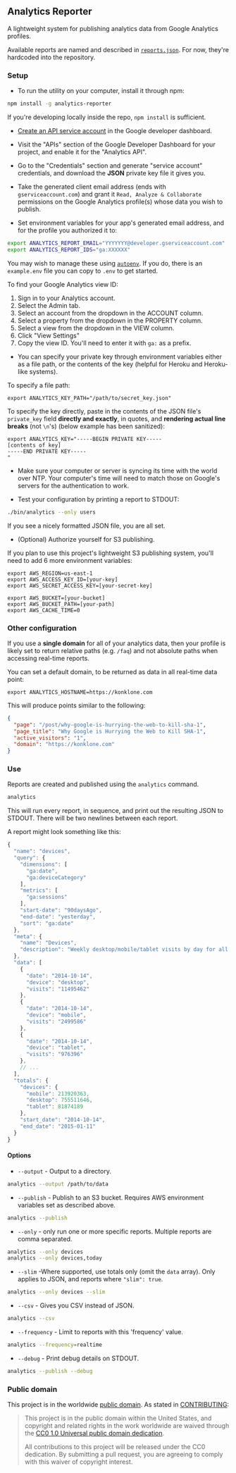## Analytics Reporter

A lightweight system for publishing analytics data from Google Analytics profiles.

Available reports are named and described in [`reports.json`](reports/reports.json). For now, they're hardcoded into the repository.

### Setup

* To run the utility on your computer, install it through npm:

```bash
npm install -g analytics-reporter
```

If you're developing locally inside the repo, `npm install` is sufficient.

* [Create an API service account](https://developers.google.com/accounts/docs/OAuth2ServiceAccount) in the Google developer dashboard.

* Visit the "APIs" section of the Google Developer Dashboard for your project, and enable it for the "Analytics API".

* Go to the "Credentials" section and generate "service account" credentials, and download the **JSON** private key file it gives you.

* Take the generated client email address (ends with `gserviceaccount.com`) and grant it `Read, Analyze & Collaborate` permissions on the Google Analytics profile(s) whose data you wish to publish.

* Set environment variables for your app's generated email address, and for the profile you authorized it to:

```bash
export ANALYTICS_REPORT_EMAIL="YYYYYYY@developer.gserviceaccount.com"
export ANALYTICS_REPORT_IDS="ga:XXXXXX"
```

You may wish to manage these using [`autoenv`](https://github.com/kennethreitz/autoenv). If you do, there is an `example.env` file you can copy to `.env` to get started.

To find your Google Analytics view ID:

  1. Sign in to your Analytics account.
  1. Select the Admin tab.
  1. Select an account from the dropdown in the ACCOUNT column.
  1. Select a property from the dropdown in the PROPERTY column.
  1. Select a view from the dropdown in the VIEW column.
  1. Click "View Settings"
  1. Copy the view ID.  You'll need to enter it with `ga:` as a prefix.

* You can specify your private key through environment variables either as a file path, or the contents of the key (helpful for Heroku and Heroku-like systems).

To specify a file path:

```
export ANALYTICS_KEY_PATH="/path/to/secret_key.json"
```

To specify the key directly, paste in the contents of the JSON file's `private_key` field **directly and exactly**, in quotes, and **rendering actual line breaks** (not `\n`'s) (below example has been sanitized):

```
export ANALYTICS_KEY="-----BEGIN PRIVATE KEY-----
[contents of key]
-----END PRIVATE KEY-----
"
```

* Make sure your computer or server is syncing its time with the world over NTP. Your computer's time will need to match those on Google's servers for the authentication to work.

* Test your configuration by printing a report to STDOUT:

```bash
./bin/analytics --only users
```

If you see a nicely formatted JSON file, you are all set.

* (Optional) Authorize yourself for S3 publishing.

If you plan to use this project's lightweight S3 publishing system, you'll need to add 6 more environment variables:

```
export AWS_REGION=us-east-1
export AWS_ACCESS_KEY_ID=[your-key]
export AWS_SECRET_ACCESS_KEY=[your-secret-key]

export AWS_BUCKET=[your-bucket]
export AWS_BUCKET_PATH=[your-path]
export AWS_CACHE_TIME=0
```

### Other configuration

If you use a **single domain** for all of your analytics data, then your profile is likely set to return relative paths (e.g. `/faq`) and not absolute paths when accessing real-time reports.

You can set a default domain, to be returned as data in all real-time data point:

```
export ANALYTICS_HOSTNAME=https://konklone.com
```

This will produce points similar to the following:

```json
{
  "page": "/post/why-google-is-hurrying-the-web-to-kill-sha-1",
  "page_title": "Why Google is Hurrying the Web to Kill SHA-1",
  "active_visitors": "1",
  "domain": "https://konklone.com"
}
```

### Use

Reports are created and published using the `analytics` command.

```bash
analytics
```

This will run every report, in sequence, and print out the resulting JSON to STDOUT. There will be two newlines between each report.

A report might look something like this:

```javascript
{
  "name": "devices",
  "query": {
    "dimensions": [
      "ga:date",
      "ga:deviceCategory"
    ],
    "metrics": [
      "ga:sessions"
    ],
    "start-date": "90daysAgo",
    "end-date": "yesterday",
    "sort": "ga:date"
  },
  "meta": {
    "name": "Devices",
    "description": "Weekly desktop/mobile/tablet visits by day for all sites."
  },
  "data": [
    {
      "date": "2014-10-14",
      "device": "desktop",
      "visits": "11495462"
    },
    {
      "date": "2014-10-14",
      "device": "mobile",
      "visits": "2499586"
    },
    {
      "date": "2014-10-14",
      "device": "tablet",
      "visits": "976396"
    },
    // ...
  ],
  "totals": {
    "devices": {
      "mobile": 213920363,
      "desktop": 755511646,
      "tablet": 81874189
    },
    "start_date": "2014-10-14",
    "end_date": "2015-01-11"
  }
}
```

#### Options

* `--output` - Output to a directory.

```bash
analytics --output /path/to/data
```

* `--publish` - Publish to an S3 bucket. Requires AWS environment variables set as described above.

```bash
analytics --publish
```

* `--only` - only run one or more specific reports. Multiple reports are comma separated.

```bash
analytics --only devices
analytics --only devices,today
```

* `--slim` -Where supported, use totals only (omit the `data` array). Only applies to JSON, and reports where `"slim": true`.

```bash
analytics --only devices --slim
```

* `--csv` - Gives you CSV instead of JSON.

```bash
analytics --csv
```

* `--frequency` - Limit to reports with this 'frequency' value.

```bash
analytics --frequency=realtime
```

* `--debug` - Print debug details on STDOUT.

```bash
analytics --publish --debug
```

### Public domain

This project is in the worldwide [public domain](LICENSE.md). As stated in [CONTRIBUTING](CONTRIBUTING.md):

> This project is in the public domain within the United States, and copyright and related rights in the work worldwide are waived through the [CC0 1.0 Universal public domain dedication](https://creativecommons.org/publicdomain/zero/1.0/).
>
> All contributions to this project will be released under the CC0 dedication. By submitting a pull request, you are agreeing to comply with this waiver of copyright interest.
